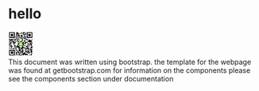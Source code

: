 # hello
![QR code link](./img/CV.png)
<br>
This document was written using bootstrap. the template for the webpage was found at getbootstrap.com
for information on the components please see the components section under documentation 

